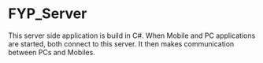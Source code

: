 # FYP_Server
This server side application is build in C#.
When Mobile and PC applications are started, both connect to this server.
It then makes communication between PCs and Mobiles.
